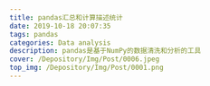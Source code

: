 ```yaml
---
title: pandas汇总和计算描述统计
date: 2019-10-18 20:07:35
tags: pandas
categories: Data analysis
description: pandas是基于NumPy的数据清洗和分析的工具
cover: /Depository/Img/Post/0006.jpeg
top_img: /Depository/Img/Post/0001.png
---
```

